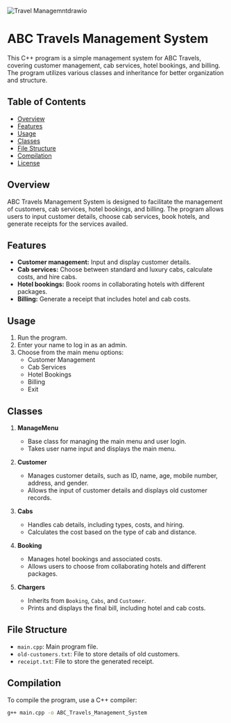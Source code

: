 
![Travel Managemntdrawio](https://github.com/varmadatla07/Travel-management-Project/assets/126235366/30418bdc-bd72-4040-a513-240a9356c1d9)

# ABC Travels Management System

This C++ program is a simple management system for ABC Travels, covering customer management, cab services, hotel bookings, and billing. The program utilizes various classes and inheritance for better organization and structure.

## Table of Contents
- [Overview](#overview)
- [Features](#features)
- [Usage](#usage)
- [Classes](#classes)
- [File Structure](#file-structure)
- [Compilation](#compilation)
- [License](#license)

## Overview

ABC Travels Management System is designed to facilitate the management of customers, cab services, hotel bookings, and billing. The program allows users to input customer details, choose cab services, book hotels, and generate receipts for the services availed.

## Features

- **Customer management:** Input and display customer details.
- **Cab services:** Choose between standard and luxury cabs, calculate costs, and hire cabs.
- **Hotel bookings:** Book rooms in collaborating hotels with different packages.
- **Billing:** Generate a receipt that includes hotel and cab costs.

## Usage

1. Run the program.
2. Enter your name to log in as an admin.
3. Choose from the main menu options:
   - Customer Management
   - Cab Services
   - Hotel Bookings
   - Billing
   - Exit

## Classes

1. **ManageMenu**
   - Base class for managing the main menu and user login.
   - Takes user name input and displays the main menu.

2. **Customer**
   - Manages customer details, such as ID, name, age, mobile number, address, and gender.
   - Allows the input of customer details and displays old customer records.

3. **Cabs**
   - Handles cab details, including types, costs, and hiring.
   - Calculates the cost based on the type of cab and distance.

4. **Booking**
   - Manages hotel bookings and associated costs.
   - Allows users to choose from collaborating hotels and different packages.

5. **Chargers**
   - Inherits from `Booking`, `Cabs`, and `Customer`.
   - Prints and displays the final bill, including hotel and cab costs.

## File Structure

- `main.cpp`: Main program file.
- `old-customers.txt`: File to store details of old customers.
- `receipt.txt`: File to store the generated receipt.

## Compilation

To compile the program, use a C++ compiler:

```bash
g++ main.cpp -o ABC_Travels_Management_System

